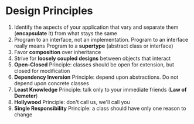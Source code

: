 # Design Principles

1. Identify the aspects of your application that vary and separate them (**encapsulate** it) from what stays the same
2. Program to an interface, not an implementation. Program to an interface really means Program to a **supertype** (abstract class or interface)
3. Favor **composition** over inheritance
4. Strive for **loosely coupled designs** between objects that interact
5. **Open-Closed** Principle: classes should be open for extension, but closed for modification
6. **Dependency Inversion** Principle: depend upon abstractions. Do not depend upon concrete classes
7. **Least Knowledge** Principle: talk only to your immediate friends (**Law of Demeter**)
8. **Hollywood** Principle: don't call us, we'll call you
9. **Single Responsibility** Principle: a class should have only one reason to change
